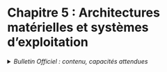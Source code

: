 # Chapitre 5 : Architectures matérielles et systèmes d’exploitation
<details>
    <summary><i>Bulletin Officiel : contenu, capacités attendues</i></summary>

> Exprimer un algorithme dans un langage de programmation a pour but de le rendre **exécutable par une machine** dans un contexte donné. La découverte de l’**architecture** des machines et de leur **système d’exploitation** constitue une étape importante.  
> Les **circuits électroniques** sont au cœur de toutes les machines informatiques. Les réseaux permettent de transmettre l’information entre machines. Les systèmes d’exploitation gèrent et optimisent l’ensemble des fonctions de la machine, de l’exécution des programmes aux entrées-sorties et à la gestion d’énergie.  
> On étudie aussi le rôle des capteurs et actionneurs dans les entrées-sorties **clavier**, **interfaces graphiques** et tactiles, dispositifs de mesure physique, commandes de machines, etc.
</details>
